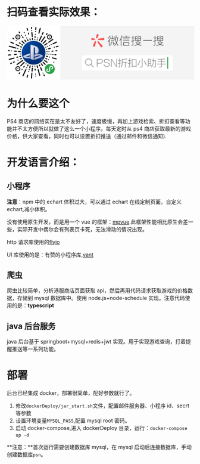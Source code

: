# 扫码查看实际效果：

![二维码](https://raw.githubusercontent.com/FleyX/files/master/blogImg/20190430103928.png)

# 为什么要这个

PS4 商店的网络实在是太不友好了，速度极慢，再加上游戏检索、折扣查看等功能并不太方便所以就做了这么一个小程序。每天定时从 ps4 商店获取最新的游戏价格，供大家查看，同时也可以设置折扣推送（通过邮件和微信通知).

# 开发语言介绍：

## 小程序

**注意**：npm 中的 echart 体积过大，可以通过 echart 在线定制页面，自定义 echart,减小体积。

没有使用原生开发，而是用一个 vue 的框架：[mpvue](http://mpvue.com/mpvue/).此框架性能相比原生会差一些，实际开发中偶尔会有列表页卡死，无法滑动的情况出现。

http 请求库使用的[flyio](https://www.npmjs.com/package/flyio)

UI 库使用的是：有赞的小程序库,[vant](https://youzan.github.io/vant-weapp/#/intro)

## 爬虫

爬虫比较简单，分析港服商店页面获取 api，然后再用代码请求获取游戏的价格数据，存储到 mysql 数据库中。使用 node.js+node-schedule 实现。注意代码使用的是：**typescript**

## java 后台服务

java 后台基于 springboot+mysql+redis+jwt 实现。用于实现游戏查询，打着提醒推送等一系列功能。

# 部署

后台已经集成 docker，部署很简单，配好参数就行了。

1. 修改`dockerDeploy/jar_start.sh`文件，配置邮件服务器、小程序 id、secrt 等参数
2. 设置环境变量`MYSQL_PASS`,配置 mysql root 密码。
3. 启动 docker-compose,进入 dockerDeploy 目录，运行：`docker-compose up -d`

**注意：**首次运行需要创建数据库 mysql，在 mysql 启动后连接数据库，手动创建数据库`psn`。
